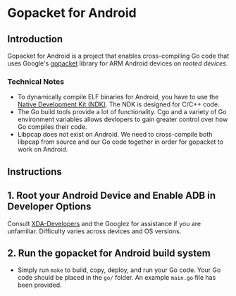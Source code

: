 # Gopacket for Android

## Introduction

Gopacket for Android is a project that enables cross-compiling Go code that uses Google's [gopacket](https://godoc.org/github.com/google/gopacket) library for ARM Android devices on *rooted devices*.

### Technical Notes
- To dynamically compile ELF binaries for Android, you have to use the [Native Development Kit (NDK)](https://developer.android.com/ndk/). The NDK is designed for C/C++ code.
- The Go build tools provide a lot of functionality. Cgo and a variety of Go environment variables allows devlopers to gain greater control over how Go compiles their code.
- Libpcap does not exist on Android. We need to cross-compile both libpcap from source and our Go code together in order for gopacket to work on Android.

## Instructions

## 1. Root your Android Device and Enable ADB in Developer Options

Consult [XDA-Developers](https://www.xda-developers.com) and the Googlez for assistance if you are unfamiliar. Difficulty varies across devices and OS versions.

## 2. Run the gopacket for Android build system

- Simply run `make` to build, copy, deploy, and run your Go code. Your Go code should be placed in the `go/` folder. An example `main.go` file has been provided.
